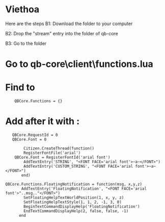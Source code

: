 # Viethoa
Here are the steps
B1: Download the folder to your computer

B2: Drop the "stream" entry into the folder of qb-core

B3: Go to the folder
# Go to qb-core\client\functions.lua
# Find to

        QBCore.Functions = {}
        
# Add after it with :

       QBCore.RequestId = 0
       QBCore.Font = 0

            Citizen.CreateThread(function()
            RegisterFontFile('arial') 
        QBCore.Font = RegisterFontId('arial font')
            AddTextEntry('STRING', "<FONT FACE='arial font'>~a~</FONT>")
            AddTextEntry('CUSTOM_STRING', "<FONT FACE='arial font'>~a~</FONT>")
           end)

    QBCore.Functions.FloatingNotification = function(msg, x,y,z)
           AddTextEntry('FloatingNotification', "<FONT FACE='arial font'>"..msg.."</FONT>")
            SetFloatingHelpTextWorldPosition(1, x, y, z)
            SetFloatingHelpTextStyle(1, 1, 2, -1, 3, 0)
            BeginTextCommandDisplayHelp('FloatingNotification')
            EndTextCommandDisplayHelp(2, false, false, -1)
          end
